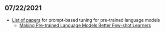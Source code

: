 ## 07/22/2021
- [List of papers](https://github.com/thunlp/PromptPapers) for prompt-based tuning for pre-trained language models
  - [Making Pre-trained Language Models Better Few-shot Learners](https://arxiv.org/abs/2012.15723)
